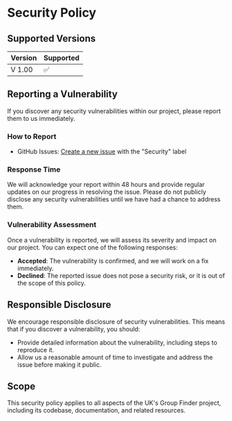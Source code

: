 # Security Policy

## Supported Versions

| Version | Supported          |
| ------- | ------------------ |
| V 1.00  | :white_check_mark: |

## Reporting a Vulnerability

If you discover any security vulnerabilities within our project, please report them to us immediately.

### How to Report

- GitHub Issues: [Create a new issue](https://github.com/ukrblx/UK-s-Group-Finder/issues/new) with the "Security" label

### Response Time

We will acknowledge your report within 48 hours and provide regular updates on our progress in resolving the issue. Please do not publicly disclose any security vulnerabilities until we have had a chance to address them.

### Vulnerability Assessment

Once a vulnerability is reported, we will assess its severity and impact on our project. You can expect one of the following responses:

- **Accepted**: The vulnerability is confirmed, and we will work on a fix immediately.
- **Declined**: The reported issue does not pose a security risk, or it is out of the scope of this policy.

## Responsible Disclosure

We encourage responsible disclosure of security vulnerabilities. This means that if you discover a vulnerability, you should:

- Provide detailed information about the vulnerability, including steps to reproduce it.
- Allow us a reasonable amount of time to investigate and address the issue before making it public.

## Scope

This security policy applies to all aspects of the UK's Group Finder project, including its codebase, documentation, and related resources.
